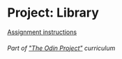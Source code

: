 # Project: Library

[Assignment instructions](https://www.theodinproject.com/lessons/node-path-javascript-library)

###### Part of ["The Odin Project"](https://www.theodinproject.com/about) curriculum
